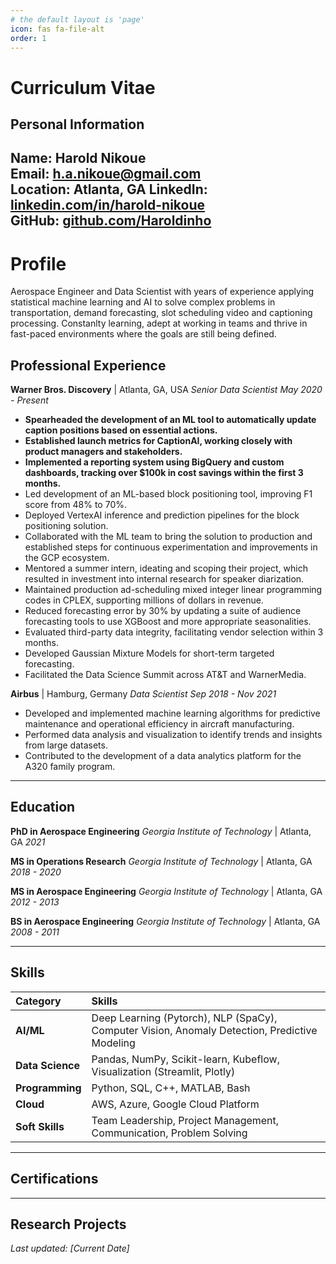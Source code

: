 ```yaml
---
# the default layout is 'page'
icon: fas fa-file-alt
order: 1
---
```



# Curriculum Vitae

## Personal Information
**Name:** Harold Nikoue  
**Email:** h.a.nikoue@gmail.com  
**Location:** Atlanta, GA 
**LinkedIn:** [linkedin.com/in/harold-nikoue](https://www.linkedin.com/in/harold-nikoue)  
**GitHub:** [github.com/Haroldinho](https://github.com/Haroldinho)
---

# Profile

Aerospace Engineer and Data Scientist with years of experience applying statistical machine learning and AI to solve complex problems in transportation, demand forecasting, slot scheduling video and captioning processing. Constanlty  learning, adept at working in teams and thrive in fast-paced environments where the goals are still being defined. 


## Professional Experience
**Warner Bros. Discovery** | Atlanta, GA, USA
*Senior Data Scientist*
*May 2020 - Present*

* **Spearheaded the development of an ML tool to automatically update caption positions based on essential actions.**
* **Established launch metrics for CaptionAI, working closely with product managers and stakeholders.**
* **Implemented a reporting system using BigQuery and custom dashboards, tracking over $100k in cost savings within the first 3 months.**
* Led development of an ML-based block positioning tool, improving F1 score from 48% to 70%.
* Deployed VertexAI inference and prediction pipelines for the block positioning solution.
* Collaborated with the ML team to bring the solution to production and established steps for continuous experimentation and improvements in the GCP ecosystem.
* Mentored a summer intern, ideating and scoping their project, which resulted in investment into internal research for speaker diarization.
* Maintained production ad-scheduling mixed integer linear programming codes in CPLEX, supporting millions of dollars in revenue.
* Reduced forecasting error by 30% by updating a suite of audience forecasting tools to use XGBoost and more appropriate seasonalities.
* Evaluated third-party data integrity, facilitating vendor selection within 3 months.
* Developed Gaussian Mixture Models for short-term targeted forecasting.
* Facilitated the Data Science Summit across AT&T and WarnerMedia.

**Airbus** | Hamburg, Germany
*Data Scientist*
*Sep 2018 - Nov 2021*

* Developed and implemented machine learning algorithms for predictive maintenance and operational efficiency in aircraft manufacturing.
* Performed data analysis and visualization to identify trends and insights from large datasets.
* Contributed to the development of a data analytics platform for the A320 family program.


---

## Education

**PhD in Aerospace Engineering**
*Georgia Institute of Technology* | Atlanta, GA
*2021*

**MS in Operations Research**
*Georgia Institute of Technology* | Atlanta, GA
*2018 - 2020*

**MS in Aerospace Engineering**
*Georgia Institute of Technology* | Atlanta, GA
*2012 - 2013*

**BS in Aerospace Engineering**
*Georgia Institute of Technology* | Atlanta, GA
*2008 - 2011*

---

## Skills

| Category | Skills |
| :--- | :--- |
| **AI/ML** | Deep Learning (Pytorch), NLP (SpaCy), Computer Vision, Anomaly Detection, Predictive Modeling |
| **Data Science** | Pandas, NumPy, Scikit-learn, Kubeflow, Visualization (Streamlit, Plotly) |
| **Programming**| Python, SQL, C++, MATLAB, Bash |
| **Cloud** | AWS, Azure, Google Cloud Platform |
| **Soft Skills** | Team Leadership, Project Management, Communication, Problem Solving |

---

## Certifications


---

## Research Projects



*Last updated: [Current Date]* 

